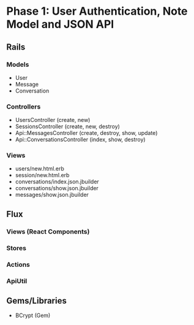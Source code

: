 # Phase 1: User Authentication, Note Model and JSON API

## Rails
### Models
* User
* Message
* Conversation

### Controllers
* UsersController (create, new)
* SessionsController (create, new, destroy)
* Api::MessagesController (create, destroy, show, update)
* Api::ConversationsController (index, show, destroy)

### Views
* users/new.html.erb
* session/new.html.erb
* conversations/index.json.jbuilder
* conversations/show.json.jbuilder
* messages/show.json.jbuilder

## Flux
### Views (React Components)

### Stores

### Actions

### ApiUtil

## Gems/Libraries
* BCrypt (Gem)